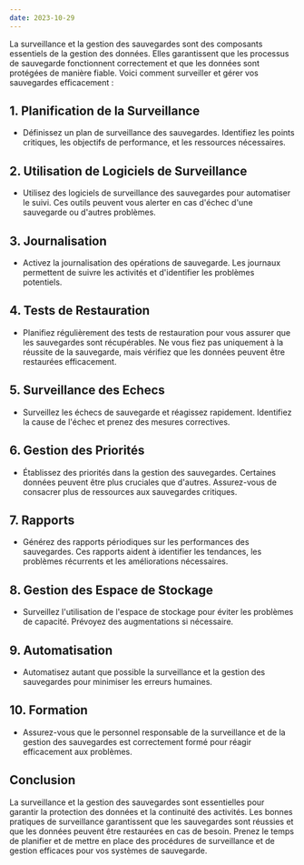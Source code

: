 ```yaml
---
date: 2023-10-29
---
```


La surveillance et la gestion des sauvegardes sont des composants essentiels de la gestion des données. Elles garantissent que les processus de sauvegarde fonctionnent correctement et que les données sont protégées de manière fiable. Voici comment surveiller et gérer vos sauvegardes efficacement :

## 1. Planification de la Surveillance

- Définissez un plan de surveillance des sauvegardes. Identifiez les points critiques, les objectifs de performance, et les ressources nécessaires.

## 2. Utilisation de Logiciels de Surveillance

- Utilisez des logiciels de surveillance des sauvegardes pour automatiser le suivi. Ces outils peuvent vous alerter en cas d'échec d'une sauvegarde ou d'autres problèmes.

## 3. Journalisation

- Activez la journalisation des opérations de sauvegarde. Les journaux permettent de suivre les activités et d'identifier les problèmes potentiels.

## 4. Tests de Restauration

- Planifiez régulièrement des tests de restauration pour vous assurer que les sauvegardes sont récupérables. Ne vous fiez pas uniquement à la réussite de la sauvegarde, mais vérifiez que les données peuvent être restaurées efficacement.

## 5. Surveillance des Echecs

- Surveillez les échecs de sauvegarde et réagissez rapidement. Identifiez la cause de l'échec et prenez des mesures correctives.

## 6. Gestion des Priorités

- Établissez des priorités dans la gestion des sauvegardes. Certaines données peuvent être plus cruciales que d'autres. Assurez-vous de consacrer plus de ressources aux sauvegardes critiques.

## 7. Rapports

- Générez des rapports périodiques sur les performances des sauvegardes. Ces rapports aident à identifier les tendances, les problèmes récurrents et les améliorations nécessaires.

## 8. Gestion des Espace de Stockage

- Surveillez l'utilisation de l'espace de stockage pour éviter les problèmes de capacité. Prévoyez des augmentations si nécessaire.

## 9. Automatisation

- Automatisez autant que possible la surveillance et la gestion des sauvegardes pour minimiser les erreurs humaines.

## 10. Formation

- Assurez-vous que le personnel responsable de la surveillance et de la gestion des sauvegardes est correctement formé pour réagir efficacement aux problèmes.

## Conclusion

La surveillance et la gestion des sauvegardes sont essentielles pour garantir la protection des données et la continuité des activités. Les bonnes pratiques de surveillance garantissent que les sauvegardes sont réussies et que les données peuvent être restaurées en cas de besoin. Prenez le temps de planifier et de mettre en place des procédures de surveillance et de gestion efficaces pour vos systèmes de sauvegarde.
